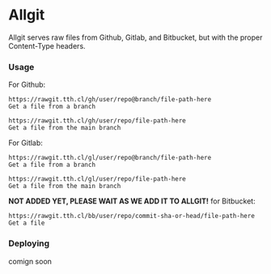 # Allgit

Allgit serves raw files from Github, Gitlab, and Bitbucket, but with the proper Content-Type headers.

### Usage

For Github:

```
https://rawgit.tth.cl/gh/user/repo@branch/file-path-here
Get a file from a branch

https://rawgit.tth.cl/gh/user/repo/file-path-here
Get a file from the main branch
```

For Gitlab:

```
https://rawgit.tth.cl/gl/user/repo@branch/file-path-here
Get a file from a branch

https://rawgit.tth.cl/gl/user/repo/file-path-here
Get a file from the main branch
```

**NOT ADDED YET, PLEASE WAIT AS WE ADD IT TO ALLGIT!** for Bitbucket:

```
https://rawgit.tth.cl/bb/user/repo/commit-sha-or-head/file-path-here
Get a file
```

### Deploying
comign soon